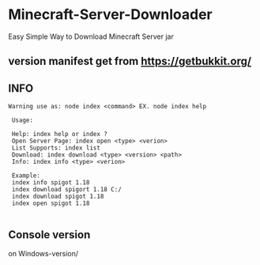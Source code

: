 # Minecraft-Server-Downloader
Easy Simple Way to Download Minecraft Server jar

## version manifest get from https://getbukkit.org/

## INFO
```
Warning use as: node index <command> EX. node index help

 Usage:

 Help: index help or index ?
 Open Server Page: index open <type> <verion>
 List Supports: index list
 Download: index download <type> <version> <path>
 Info: index info <type> <verion>

 Example:
 index info spigot 1.18
 index download spigort 1.18 C:/
 index download spigot 1.18
 index open spigot 1.18
 
```
## Console version
on Windows-version/
